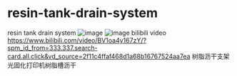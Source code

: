 # resin-tank-drain-system
resin tank drain system
![image](https://github.com/nkinnovation/resin-tank-drain-system/assets/151623473/3bfff5de-c2a3-4911-826d-6fcbc3a1148f)
![image](https://github.com/nkinnovation/resin-tank-drain-system/assets/151623473/5386f04b-664a-4850-a2dd-f27dd4cf958e)
bilibili video
https://www.bilibili.com/video/BV1oa4y167zY/?spm_id_from=333.337.search-card.all.click&vd_source=2f11c4ffaf468d1a68b16767524aa7ea
树脂沥干支架
光固化打印机树脂槽沥干
